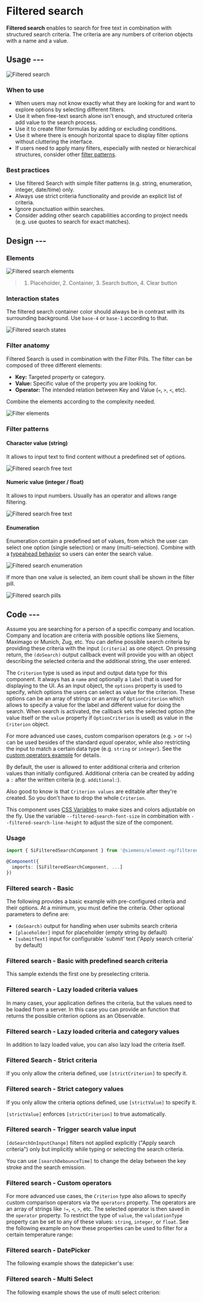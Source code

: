 # Filtered search

**Filtered search** enables to search for free text in combination with structured
search criteria. The criteria are any numbers of criterion objects with a name
and a value.

## Usage ---

![Filtered search](images/filtered-search.png)

### When to use

- When users may not know exactly what they are looking for and want to explore options by selecting different filters.
- Use it when free-text search alone isn't enough, and structured criteria add value to the search process.
- Use it to create filter formulas by adding or excluding conditions.
- Use it where there is enough horizontal space to display filter options without cluttering the interface.
- If users need to apply many filters, especially with nested or hierarchical structures, consider other
  [filter patterns](../../patterns/filter.md).

### Best practices

- Use filtered Search with simple filter patterns (e.g. string, enumeration,
  integer, date/time) only.
- Always use strict criteria functionality and provide an explicit list of
  criteria.
- Ignore punctuation within searches.
- Consider adding other search capabilities according to project needs (e.g. use
  quotes to search for exact matches).

## Design ---

### Elements

![Filtered search elements](images/filtered-search-elements.png)

> 1. Placeholder, 2. Container, 3. Search button, 4. Clear button

### Interaction states

The filtered search container color should always be in contrast with its
surrounding background. Use `base-4` or `base-1` according to that.

![Filtered search states](images/filtered-search-states.png)

### Filter anatomy

Filtered Search is used in combination with the Filter Pills.
The filter can be composed of three different elements:

- **Key:** Targeted property or category.
- **Value:** Specific value of the property you are looking for.
- **Operator:** The intended relation between Key and Value (`=`, `>`, `<`, etc).

Combine the elements according to the complexity needed.

![Filter elements](images/filter-elements.png)

### Filter patterns

#### Character value (string)

It allows to input text to find content without a predefined set of options.

![Filtered search free text](images/filtered-search-character.png)

#### Numeric value (integer / float)

It allows to input numbers.
Usually has an operator and allows range filtering.

![Filtered search free text](images/filtered-search-numeric.png)

#### Enumeration

Enumeration contain a predefined set of values, from which the user can select
one option (single selection) or many (multi-selection). Combine with a
[typeahead behavior](typeahead.md) so users can enter the search value.

![Filtered search enumeration](images/filtered-search-enumeration.png)

If more than one value is selected, an item count shall be shown in the filter
pill.

![Filtered search pills](images/filtered-search-pills.png)

## Code ---

Assume you are searching for a person of a specific company and location.
Company and location are criteria with possible options like Siemens, Maximago
or Munich, Zug, etc. You can define possible search criteria by providing these
criteria with the input `[criteria]` as one object.  On pressing return, the
`(doSearch)` output callback event will provide you with an object describing
the selected criteria and the additional string, the user entered.

The `Criterion` type is used as input and output data type for this component.
It always has a `name` and optionally a `label` that is used for displaying to
the UI. As an input object, the `options` property is used to specify, which
options the users can select as value for the criterion. These options can be an
array of strings or an array of `OptionCriterion` which allows to specify a
value for the label and different value for doing the search. When search is
activated, the callback sets the selected option (the value itself or the
`value` property if `OptionCriterion` is used) as value in the `Criterion`
object.

<!-- markdownlint-disable MD051 -->
For more advanced use cases, custom comparison operators (e.g. `>` or `!=`)
can be used besides of the standard *equal* operator, while also restricting
the input to match a certain data type (e.g. `string` or `integer`). See the
[custom operators example](#filtered-search-custom-operators) for details.

By default, the user is allowed to enter additional criteria and criterion
values than initially configured. Additional criteria can be created by adding
a `:` after the written criteria (e.g. `additional:`).

Also good to know is that `Criterion values` are editable after they're created.
So you don't have to drop the whole `Criterion`.

This component uses [CSS Variables](https://developer.mozilla.org/en-US/docs/Web/CSS/Using_CSS_variables)
to make sizes and colors adjustable on the fly. Use the variable
`--filtered-search-font-size` in combination with `--filtered-search-line-height`
to adjust the size of the component.

### Usage

```ts
import { SiFilteredSearchComponent } from '@siemens/element-ng/filtered-search';

@Component({
  imports: [SiFilteredSearchComponent, ...]
})
```

### Filtered search - Basic

The following provides a basic example with pre-configured criteria and their
options. At a minimum, you must define the criteria. Other optional parameters
to define are:

- `(doSearch)` output for handling when user submits search criteria
- `[placeholder]` input for placeholder (empty string by default)
- `[submitText]` input for configurable 'submit' text ('Apply search criteria' by default)

<si-docs-component example="si-filtered-search/si-filtered-search-basic" height="300"></si-docs-component>

### Filtered search - Basic with predefined search criteria

This sample extends the first one by preselecting criteria.

<si-docs-component example="si-filtered-search/si-filtered-search-search-criteria" height="300"></si-docs-component>

### Filtered search - Lazy loaded criteria values

In many cases, your application defines the criteria, but the values need to be
loaded from a server. In this case you can provide an function that returns the
possible criterion options as an Observable.

<si-docs-component example="si-filtered-search/si-filtered-search-lazy-values" height="300"></si-docs-component>

### Filtered search - Lazy loaded criteria and category values

In addition to lazy loaded value, you can also lazy load the criteria itself.

<si-docs-component example="si-filtered-search/si-filtered-search-lazy-criteria" height="300"></si-docs-component>

### Filtered Search - Strict criteria

If you only allow the criteria defined, use `[strictCriterion]` to specify it.

<si-docs-component example="si-filtered-search/si-filtered-search-strict-criteria" height="300"></si-docs-component>

### Filtered search - Strict category values

If you only allow the criteria options defined, use `[strictValue]` to specify
it.

`[strictValue]` enforces `[strictCriterion]` to true automatically.

<si-docs-component example="si-filtered-search/si-filtered-search-strict-values" height="300"></si-docs-component>

### Filtered search - Trigger search value input

`[doSearchOnInputChange]` filters not applied explicitly ("Apply search criteria") only but implicitly
while typing or selecting the search criteria.

You can use `[searchDebounceTime]` to change the delay between the key stroke
and the search emission.

<si-docs-component example="si-filtered-search/si-filtered-search-value-trigger-search" height="300"></si-docs-component>

### Filtered search - Custom operators

For more advanced use cases, the `Criterion` type also allows to specify custom
comparison operators via the `operators` property. The operators are an array of
strings like `!=`, `<`, `>`, etc. The selected operator is then saved in the
`operator` property. To restrict the type of `value`, the `validationType`
property can be set to any of these values: `string`, `integer`, or `float`.
See the following example on how these properties can be used to filter for a certain
temperature range:

<si-docs-component example="si-filtered-search/si-filtered-search-operators" height="300"></si-docs-component>

### Filtered search - DatePicker

The following example shows the datepicker's use:

<si-docs-component example="si-filtered-search/si-filtered-search-datetime" height="300"></si-docs-component>

### Filtered search - Multi Select

The following example shows the use of multi select criterion:

<si-docs-component example="si-filtered-search/si-filtered-search-multiselect" height="300"></si-docs-component>

<si-docs-api component="SiFilteredSearchComponent"></si-docs-api>

<si-docs-types></si-docs-types>
